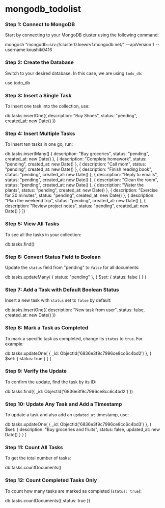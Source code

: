 # mongodb_todolist


### Step 1: Connect to MongoDB

Start by connecting to your MongoDB cluster using the following command:

mongosh "mongodb+srv://cluster0.loewrvf.mongodb.net/" --apiVersion 1 --username koushik0416

### Step 2: Create the Database

Switch to your desired database. In this case, we are using `todo_db`:

use todo_db

### Step 3: Insert a Single Task

To insert one task into the collection, use:


db.tasks.insertOne({
  description: "Buy Shoes",
  status: "pending",
  created_at: new Date()
})


### Step 4: Insert Multiple Tasks

To insert ten tasks in one go, run:

db.tasks.insertMany([
  { description: "Buy groceries", status: "pending", created_at: new Date() },
  { description: "Complete homework", status: "pending", created_at: new Date() },
  { description: "Call mom", status: "pending", created_at: new Date() },
  { description: "Finish reading book", status: "pending", created_at: new Date() },
  { description: "Reply to emails", status: "pending", created_at: new Date() },
  { description: "Clean the room", status: "pending", created_at: new Date() },
  { description: "Water the plants", status: "pending", created_at: new Date() },
  { description: "Exercise for 30 minutes", status: "pending", created_at: new Date() },
  { description: "Plan the weekend trip", status: "pending", created_at: new Date() },
  { description: "Review project notes", status: "pending", created_at: new Date() }
])


### Step 5: View All Tasks

To see all the tasks in your collection:


db.tasks.find()


### Step 6: Convert Status Field to Boolean

Update the `status` field from "pending" to `false` for all documents:


db.tasks.updateMany(
  { status: "pending" },
  { $set: { status: false } }
)


### Step 7: Add a Task with Default Boolean Status

Insert a new task with `status` set to `false` by default:


db.tasks.insertOne({
  description: "New task from user",
  status: false,
  created_at: new Date()
})


### Step 8: Mark a Task as Completed

To mark a specific task as completed, change its `status` to `true`. For example:

db.tasks.updateOne(
  { _id: ObjectId('6836e3f9c7996ce8cc6c4bd2') },
  { $set: { status: true } }
)


### Step 9: Verify the Update

To confirm the update, find the task by its ID:


db.tasks.find({ _id: ObjectId('6836e3f9c7996ce8cc6c4bd2') })


### Step 10: Update Any Task and Add a Timestamp

To update a task and also add an `updated_at` timestamp, use:

db.tasks.updateOne(
  { _id: ObjectId('6836e3f9c7996ce8cc6c4bd3') },
  { $set: {
      description: "Buy groceries and fruits",
      status: false,
      updated_at: new Date()
    }
  }
)


### Step 11: Count All Tasks

To get the total number of tasks:

db.tasks.countDocuments()

### Step 12: Count Completed Tasks Only

To count how many tasks are marked as completed (`status: true`):

db.tasks.countDocuments({ status: true })
